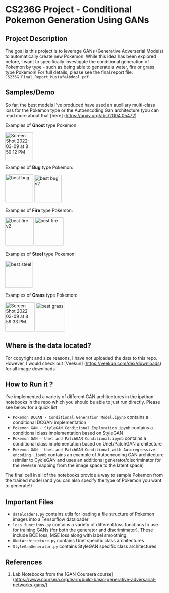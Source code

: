 # CS236G Project - Conditional Pokemon Generation Using GANs

## Project Description

The goal is this project is to leverage GANs (Generative Adverserial Models) to automatically create new Pokemon. While this idea has been explored before, I want to specifically investigate the conditional generation of Pokemon by type - such as being able to generate a water, fire or grass type Pokemon! For full details, please see the final report file: `CS236G_Final_Report_MustafaAbdool.pdf`

## Samples/Demo
So far, the best models I've produced have used an auxillary multi-class loss for the Pokemon type or the Autoencoding Gan architecture (you can read more about that [here] (https://arxiv.org/abs/2004.05472) 


Examples of **Ghost** type Pokemon:

<img width="88" alt="Screen Shot 2022-03-09 at 8 59 12 PM" src="https://user-images.githubusercontent.com/5626138/157573362-f2a77cdb-5cb8-42be-85f0-ef8fdadd5a4f.png">

Examples of **Bug** type Pokemon:

<img width="88" alt="best bug" src="https://user-images.githubusercontent.com/5626138/157573227-f6405e5f-0391-449f-a576-579cc069c828.png">
<img width="86" alt="best bug v2" src="https://user-images.githubusercontent.com/5626138/157573228-9f168caf-9bf7-4b76-a4cc-3f1cddd26e3f.png">


Examples of **Fire** type Pokemon:

<img width="90" alt="best fire v2" src="https://user-images.githubusercontent.com/5626138/157573122-72256000-bb98-423c-bf0f-f61b842cc324.png">
<img width="90" alt="best fire" src="https://user-images.githubusercontent.com/5626138/157573130-fd41c3fd-11f1-4966-8e2f-296140ac4b4f.png">


Examples of **Steel** type Pokemon:

<img width="86" alt="best steel" src="https://user-images.githubusercontent.com/5626138/157573235-c6211680-df6e-4578-9dc0-4a8fe5d7dd36.png">


Examples of **Grass** type Pokemon:

<img width="93" alt="Screen Shot 2022-03-09 at 8 59 33 PM" src="https://user-images.githubusercontent.com/5626138/157573335-add49571-51ef-4389-9f9c-4da156b3bd7b.png">
<img width="92" alt="best grass" src="https://user-images.githubusercontent.com/5626138/157573243-e2cad7cf-7ba6-4ff4-9488-01df2f47e6f7.png">


## Where is the data located?

For copyright and size reasons, I have not uploaded the data to this repo. However, I would check out [Veekun] (https://veekun.com/dex/downloads) for all image downloads 

## How to Run it ?

I've implemented a variety of different GAN architectures in the ipython notebooks in the repo which you should be able to just run directly. Please see below for a quick list

- `Pokemon DCGAN - Conditional Generation Model.ipynb` contains a conditional DCGAN implementation
- `Pokemon GAN - StyleGAN Conditional Exploration.ipynb` contains a conditional class implementation based on StyleGAN
- `Pokemon GAN - Unet and PatchGAN Conditional.ipynb` contains a conditional class implementation based on Unet/PatchGAN architecture
- `Pokemon GAN - Unet and PatchGAN Conditional with Autoregressive encoding .ipynb` contains an example of Autoencoding GAN architecture (similar to CycleGAN and uses an additional generator/discriminator for the reverse mapping from the image space to the latent space)

The final cell in all of the notebooks provide a way to sample Pokemon from the trained model (and you can also specify the type of Pokemon you want to generate!)


## Important Files

- `dataloaders.py` contains utils for loading a file structure of Pokemon images into a Tensorflow dataloader
- `loss_functions.py` contains a variety of different loss functions to use for training GANs (for both the generator and discrimimator). These include BCE loss, MSE loss along with label smoothing.
- `UNetArchitecture.py` contains Unet specific class architectures
- `StyleGanGenerator.py` contains StyleGAN specific class architectures

## References

1. Lab Notebooks from the [GAN Coursera course] (https://www.coursera.org/learn/build-basic-generative-adversarial-networks-gans/)
